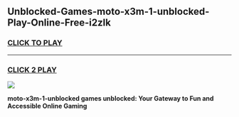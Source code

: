 
## Unblocked-Games-moto-x3m-1-unblocked-Play-Online-Free-i2zlk
<h3>
<a href="https://premium76.site?title=moto-x3m-1-unblocked&ref=26A">CLICK TO PLAY</a></h3>
<hr>

<h3>
<a href="https://premium76.site?title=moto-x3m-1-unblocked&ref=26A">CLICK 2 PLAY</a>
  
</h3>

<a href="https://premium76.site?title=moto-x3m-1-unblocked&ref=26A"><img src="https://clearcache.store/games.png"></a>


**moto-x3m-1-unblocked games unblocked: Your Gateway to Fun and Accessible Online Gaming**
